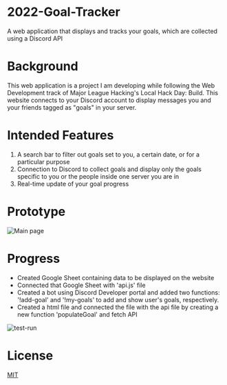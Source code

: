 # 2022-Goal-Tracker
A web application that displays and tracks your goals, which are collected using a Discord API
# Background
This web application is a project I am developing while following the Web Development track of Major League Hacking's Local Hack Day: Build. This website connects to your Discord account to display messages you and your friends tagged as "goals" in your server.
# Intended Features
1. A search bar to filter out goals set to you, a certain date, or for a particular purpose
2. Connection to Discord to collect goals and display only the goals specific to you or the people inside one server you are in
3. Real-time update of your goal progress
# Prototype
![Main page](https://user-images.githubusercontent.com/85920674/148872061-15d74686-8cbf-42d2-90cd-c9e668485662.png)
# Progress
- Created Google Sheet containing data to be displayed on the website
- Connected that Google Sheet with 'api.js' file
- Created a bot using Discord Developer portal and added two functions: '!add-goal' and '!my-goals' to add and show user's goals, respectively. 
- Created a html file and connected the file with the api file by creating a new function 'populateGoal' and fetch API

![test-run](https://user-images.githubusercontent.com/85920674/149570215-560ca957-82ab-4d49-b153-2230d1663610.png
)
# License
[MIT](https://choosealicense.com/licenses/MIT/)
